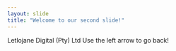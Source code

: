 ```yaml
---
layout: slide
title: "Welcome to our second slide!"
---
```

Letlojane Digital (Pty) Ltd
Use the left arrow to go back!
